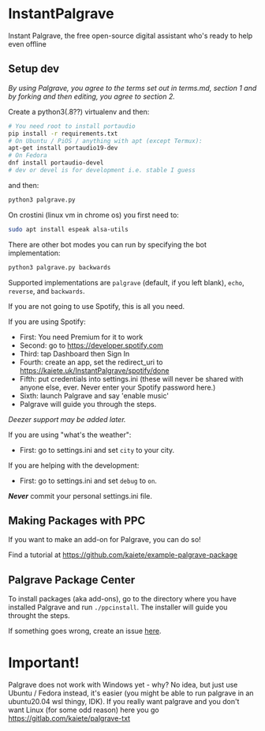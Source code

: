 # InstantPalgrave
Instant Palgrave, the free open-source digital assistant who's ready to help even offline

## Setup dev

*By using Palgrave, you agree to the terms set out in terms.md, section 1 and by forking and then editing, you agree to section 2.*

Create a python3(.8??) virtualenv and then:

```bash
# You need root to install portaudio
pip install -r requirements.txt
# On Ubuntu / PiOS / anything with apt (except Termux):
apt-get install portaudio19-dev
# On Fedora
dnf install portaudio-devel
# dev or devel is for development i.e. stable I guess
```

and then:

```bash
python3 palgrave.py
```
On crostini (linux vm in chrome os) you first need to:
```bash
sudo apt install espeak alsa-utils
```
There are other bot modes you can run by specifying the bot implementation:

```bash
python3 palgrave.py backwards
```

Supported implementations are `palgrave` (default, if you left blank), `echo`, `reverse`, and `backwards`.

If you are not going to use Spotify, this is all you need.

If you are using Spotify:
* First: You need Premium for it to work
* Second: go to https://developer.spotify.com
* Third: tap Dashboard then Sign In
* Fourth: create an app, set the redirect_uri to https://kaiete.uk/InstantPalgrave/spotify/done
* Fifth: put credentials into settings.ini (these will never be shared with anyone else, ever. Never enter your Spotify password here.)
* Sixth: launch Palgrave and say 'enable music'
* Palgrave will guide you through the steps.

*Deezer support may be added later.*

If you are using "what's the weather":
* First: go to settings.ini and set `city` to your city.

If you are helping with the development:
* First: go to settings.ini and set `debug` to `on`.

***Never*** commit your personal settings.ini file.

## Making Packages with PPC

If you want to make an add-on for Palgrave, you can do so!

Find a tutorial at https://github.com/kaiete/example-palgrave-package

## Palgrave Package Center

To install packages (aka add-ons), go to the directory where you have installed Palgrave and run `./ppcinstall`. The installer will guide you throught the steps.

If something goes wrong, create an issue [here](https://github.com/kaiete/InstantPalgrave/issues).

# Important!
Palgrave does not work with Windows yet - why? No idea, but just use Ubuntu / Fedora instead, it's easier (you might be able to run palgrave in an ubuntu20.04 wsl thingy, IDK). If you really want palgrave and you don't want Linux (for some odd reason) here you go https://gitlab.com/kaiete/palgrave-txt


